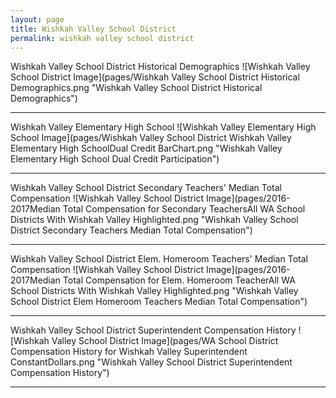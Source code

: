 ```yaml
---
layout: page
title: Wishkah Valley School District
permalink: wishkah valley school district
---
```



Wishkah Valley School District Historical Demographics
![Wishkah Valley School District Image](pages/Wishkah Valley School District Historical Demographics.png "Wishkah Valley School District Historical Demographics")

___

Wishkah Valley Elementary High School
![Wishkah Valley Elementary High School Image](pages/Wishkah Valley School District Wishkah Valley Elementary High SchoolDual Credit BarChart.png "Wishkah Valley Elementary High School Dual Credit Participation")

___

Wishkah Valley School District Secondary Teachers' Median Total Compensation
![Wishkah Valley School District Image](pages/2016-2017Median Total Compensation for Secondary TeachersAll WA School Districts With Wishkah Valley Highlighted.png "Wishkah Valley School District Secondary Teachers Median Total Compensation")

___

Wishkah Valley School District Elem. Homeroom Teachers' Median Total Compensation
![Wishkah Valley School District Image](pages/2016-2017Median Total Compensation for Elem. Homeroom TeacherAll WA School Districts With Wishkah Valley Highlighted.png "Wishkah Valley School District Elem Homeroom Teachers Median Total Compensation")

___

Wishkah Valley School District Superintendent Compensation History
![Wishkah Valley School District Image](pages/WA School District Compensation History for Wishkah Valley Superintendent ConstantDollars.png "Wishkah Valley School District Superintendent Compensation History")

___

